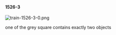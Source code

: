 #### 1526-3
![train-1526-3-0.png](https://github.com/lil-lab/nlvr/raw/master/nlvr/train/images/66/train-1526-3-0.png "train-1526-3-0.png")

one of the grey square contains exactly two objects